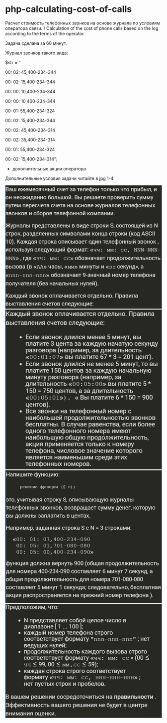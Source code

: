 # php-calculating-cost-of-calls
Расчет стоимость телефонных звонков на основе журнала по условиям оператора связи. / Calculation of the cost of phone calls based on the log according to the terms of the operator.


Задача сделана за 60 минут.

Журнал звонков такого вида: 

$str = "

00: 02: 45,400-234-344

00: 02: 15,400-234-344

00: 00: 10,400-234-344

00: 00: 10,400-234-344

00: 01: 55,400-234-324

00: 02: 15,400-234-344

00: 02: 45,400-234-314

00: 02: 35,400-234-314

00: 01: 55,400-234-324

00: 02: 15,400-234-314";

+ дополнительные акции оператора

Дополнительные условия задачи читайте в jpg 1-4

![Описание задачи 1](1.jpg "Описание задачи 1")
![Описание задачи 2](2.jpg "Описание задачи 2")
![Описание задачи 3](3.jpg "Описание задачи 3")
![Описание задачи 4](4.jpg "Описание задачи 4")

